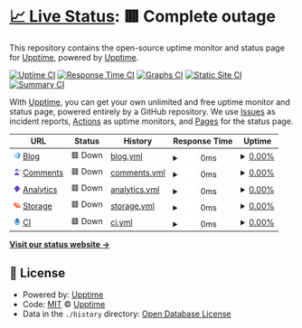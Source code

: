 # [📈 Live Status](https://status.anton.royletron.dev): <!--live status--> **🟥 Complete outage**

This repository contains the open-source uptime monitor and status page for [Upptime](https://upptime.js.org), powered by [Upptime](https://github.com/upptime/upptime).

[![Uptime CI](https://github.com/royletron/anton-uptime/workflows/Uptime%20CI/badge.svg)](https://github.com/royletron/anton-uptime/actions?query=workflow%3A%22Uptime+CI%22)
[![Response Time CI](https://github.com/royletron/anton-uptime/workflows/Response%20Time%20CI/badge.svg)](https://github.com/royletron/anton-uptime/actions?query=workflow%3A%22Response+Time+CI%22)
[![Graphs CI](https://github.com/royletron/anton-uptime/workflows/Graphs%20CI/badge.svg)](https://github.com/royletron/anton-uptime/actions?query=workflow%3A%22Graphs+CI%22)
[![Static Site CI](https://github.com/royletron/anton-uptime/workflows/Static%20Site%20CI/badge.svg)](https://github.com/royletron/anton-uptime/actions?query=workflow%3A%22Static+Site+CI%22)
[![Summary CI](https://github.com/royletron/anton-uptime/workflows/Summary%20CI/badge.svg)](https://github.com/royletron/anton-uptime/actions?query=workflow%3A%22Summary+CI%22)

With [Upptime](https://upptime.js.org), you can get your own unlimited and free uptime monitor and status page, powered entirely by a GitHub repository. We use [Issues](https://github.com/upptime/upptime/issues) as incident reports, [Actions](https://github.com/royletron/anton-uptime/actions) as uptime monitors, and [Pages](https://status.anton.royletron.dev) for the status page.

<!--start: status pages-->
<!-- This summary is generated by Upptime (https://github.com/upptime/upptime) -->
<!-- Do not edit this manually, your changes will be overwritten -->
<!-- prettier-ignore -->
| URL | Status | History | Response Time | Uptime |
| --- | ------ | ------- | ------------- | ------ |
| <img alt="" src="https://raw.githubusercontent.com/royletron/anton-uptime/master/assets/Moon.svg" height="13"> [Blog](https://blog.anton.royletron.dev) | 🟥 Down | [blog.yml](https://github.com/royletron/anton-uptime/commits/HEAD/history/blog.yml) | <details><summary><img alt="Response time graph" src="./graphs/blog/response-time-week.png" height="20"> 0ms</summary><br><a href="https://status.anton.royletron.dev/history/blog"><img alt="Response time 1621" src="https://img.shields.io/endpoint?url=https%3A%2F%2Fraw.githubusercontent.com%2Froyletron%2Fanton-uptime%2FHEAD%2Fapi%2Fblog%2Fresponse-time.json"></a><br><a href="https://status.anton.royletron.dev/history/blog"><img alt="24-hour response time 0" src="https://img.shields.io/endpoint?url=https%3A%2F%2Fraw.githubusercontent.com%2Froyletron%2Fanton-uptime%2FHEAD%2Fapi%2Fblog%2Fresponse-time-day.json"></a><br><a href="https://status.anton.royletron.dev/history/blog"><img alt="7-day response time 0" src="https://img.shields.io/endpoint?url=https%3A%2F%2Fraw.githubusercontent.com%2Froyletron%2Fanton-uptime%2FHEAD%2Fapi%2Fblog%2Fresponse-time-week.json"></a><br><a href="https://status.anton.royletron.dev/history/blog"><img alt="30-day response time 0" src="https://img.shields.io/endpoint?url=https%3A%2F%2Fraw.githubusercontent.com%2Froyletron%2Fanton-uptime%2FHEAD%2Fapi%2Fblog%2Fresponse-time-month.json"></a><br><a href="https://status.anton.royletron.dev/history/blog"><img alt="1-year response time 0" src="https://img.shields.io/endpoint?url=https%3A%2F%2Fraw.githubusercontent.com%2Froyletron%2Fanton-uptime%2FHEAD%2Fapi%2Fblog%2Fresponse-time-year.json"></a></details> | <details><summary><a href="https://status.anton.royletron.dev/history/blog">0.00%</a></summary><a href="https://status.anton.royletron.dev/history/blog"><img alt="All-time uptime 29.17%" src="https://img.shields.io/endpoint?url=https%3A%2F%2Fraw.githubusercontent.com%2Froyletron%2Fanton-uptime%2FHEAD%2Fapi%2Fblog%2Fuptime.json"></a><br><a href="https://status.anton.royletron.dev/history/blog"><img alt="24-hour uptime 0.00%" src="https://img.shields.io/endpoint?url=https%3A%2F%2Fraw.githubusercontent.com%2Froyletron%2Fanton-uptime%2FHEAD%2Fapi%2Fblog%2Fuptime-day.json"></a><br><a href="https://status.anton.royletron.dev/history/blog"><img alt="7-day uptime 0.00%" src="https://img.shields.io/endpoint?url=https%3A%2F%2Fraw.githubusercontent.com%2Froyletron%2Fanton-uptime%2FHEAD%2Fapi%2Fblog%2Fuptime-week.json"></a><br><a href="https://status.anton.royletron.dev/history/blog"><img alt="30-day uptime 0.00%" src="https://img.shields.io/endpoint?url=https%3A%2F%2Fraw.githubusercontent.com%2Froyletron%2Fanton-uptime%2FHEAD%2Fapi%2Fblog%2Fuptime-month.json"></a><br><a href="https://status.anton.royletron.dev/history/blog"><img alt="1-year uptime 0.00%" src="https://img.shields.io/endpoint?url=https%3A%2F%2Fraw.githubusercontent.com%2Froyletron%2Fanton-uptime%2FHEAD%2Fapi%2Fblog%2Fuptime-year.json"></a></details>
| <img alt="" src="https://raw.githubusercontent.com/royletron/anton-uptime/master/assets/Night%20Portrait.svg" height="13"> [Comments](https://commento.anton.royletron.dev) | 🟥 Down | [comments.yml](https://github.com/royletron/anton-uptime/commits/HEAD/history/comments.yml) | <details><summary><img alt="Response time graph" src="./graphs/comments/response-time-week.png" height="20"> 0ms</summary><br><a href="https://status.anton.royletron.dev/history/comments"><img alt="Response time 1858" src="https://img.shields.io/endpoint?url=https%3A%2F%2Fraw.githubusercontent.com%2Froyletron%2Fanton-uptime%2FHEAD%2Fapi%2Fcomments%2Fresponse-time.json"></a><br><a href="https://status.anton.royletron.dev/history/comments"><img alt="24-hour response time 0" src="https://img.shields.io/endpoint?url=https%3A%2F%2Fraw.githubusercontent.com%2Froyletron%2Fanton-uptime%2FHEAD%2Fapi%2Fcomments%2Fresponse-time-day.json"></a><br><a href="https://status.anton.royletron.dev/history/comments"><img alt="7-day response time 0" src="https://img.shields.io/endpoint?url=https%3A%2F%2Fraw.githubusercontent.com%2Froyletron%2Fanton-uptime%2FHEAD%2Fapi%2Fcomments%2Fresponse-time-week.json"></a><br><a href="https://status.anton.royletron.dev/history/comments"><img alt="30-day response time 0" src="https://img.shields.io/endpoint?url=https%3A%2F%2Fraw.githubusercontent.com%2Froyletron%2Fanton-uptime%2FHEAD%2Fapi%2Fcomments%2Fresponse-time-month.json"></a><br><a href="https://status.anton.royletron.dev/history/comments"><img alt="1-year response time 0" src="https://img.shields.io/endpoint?url=https%3A%2F%2Fraw.githubusercontent.com%2Froyletron%2Fanton-uptime%2FHEAD%2Fapi%2Fcomments%2Fresponse-time-year.json"></a></details> | <details><summary><a href="https://status.anton.royletron.dev/history/comments">0.00%</a></summary><a href="https://status.anton.royletron.dev/history/comments"><img alt="All-time uptime 28.33%" src="https://img.shields.io/endpoint?url=https%3A%2F%2Fraw.githubusercontent.com%2Froyletron%2Fanton-uptime%2FHEAD%2Fapi%2Fcomments%2Fuptime.json"></a><br><a href="https://status.anton.royletron.dev/history/comments"><img alt="24-hour uptime 0.00%" src="https://img.shields.io/endpoint?url=https%3A%2F%2Fraw.githubusercontent.com%2Froyletron%2Fanton-uptime%2FHEAD%2Fapi%2Fcomments%2Fuptime-day.json"></a><br><a href="https://status.anton.royletron.dev/history/comments"><img alt="7-day uptime 0.00%" src="https://img.shields.io/endpoint?url=https%3A%2F%2Fraw.githubusercontent.com%2Froyletron%2Fanton-uptime%2FHEAD%2Fapi%2Fcomments%2Fuptime-week.json"></a><br><a href="https://status.anton.royletron.dev/history/comments"><img alt="30-day uptime 0.00%" src="https://img.shields.io/endpoint?url=https%3A%2F%2Fraw.githubusercontent.com%2Froyletron%2Fanton-uptime%2FHEAD%2Fapi%2Fcomments%2Fuptime-month.json"></a><br><a href="https://status.anton.royletron.dev/history/comments"><img alt="1-year uptime 0.00%" src="https://img.shields.io/endpoint?url=https%3A%2F%2Fraw.githubusercontent.com%2Froyletron%2Fanton-uptime%2FHEAD%2Fapi%2Fcomments%2Fuptime-year.json"></a></details>
| <img alt="" src="https://raw.githubusercontent.com/royletron/anton-uptime/master/assets/Film%20Noir.svg" height="13"> [Analytics](https://shynet.anton.royletron.dev) | 🟥 Down | [analytics.yml](https://github.com/royletron/anton-uptime/commits/HEAD/history/analytics.yml) | <details><summary><img alt="Response time graph" src="./graphs/analytics/response-time-week.png" height="20"> 0ms</summary><br><a href="https://status.anton.royletron.dev/history/analytics"><img alt="Response time 2311" src="https://img.shields.io/endpoint?url=https%3A%2F%2Fraw.githubusercontent.com%2Froyletron%2Fanton-uptime%2FHEAD%2Fapi%2Fanalytics%2Fresponse-time.json"></a><br><a href="https://status.anton.royletron.dev/history/analytics"><img alt="24-hour response time 0" src="https://img.shields.io/endpoint?url=https%3A%2F%2Fraw.githubusercontent.com%2Froyletron%2Fanton-uptime%2FHEAD%2Fapi%2Fanalytics%2Fresponse-time-day.json"></a><br><a href="https://status.anton.royletron.dev/history/analytics"><img alt="7-day response time 0" src="https://img.shields.io/endpoint?url=https%3A%2F%2Fraw.githubusercontent.com%2Froyletron%2Fanton-uptime%2FHEAD%2Fapi%2Fanalytics%2Fresponse-time-week.json"></a><br><a href="https://status.anton.royletron.dev/history/analytics"><img alt="30-day response time 0" src="https://img.shields.io/endpoint?url=https%3A%2F%2Fraw.githubusercontent.com%2Froyletron%2Fanton-uptime%2FHEAD%2Fapi%2Fanalytics%2Fresponse-time-month.json"></a><br><a href="https://status.anton.royletron.dev/history/analytics"><img alt="1-year response time 0" src="https://img.shields.io/endpoint?url=https%3A%2F%2Fraw.githubusercontent.com%2Froyletron%2Fanton-uptime%2FHEAD%2Fapi%2Fanalytics%2Fresponse-time-year.json"></a></details> | <details><summary><a href="https://status.anton.royletron.dev/history/analytics">0.00%</a></summary><a href="https://status.anton.royletron.dev/history/analytics"><img alt="All-time uptime 28.87%" src="https://img.shields.io/endpoint?url=https%3A%2F%2Fraw.githubusercontent.com%2Froyletron%2Fanton-uptime%2FHEAD%2Fapi%2Fanalytics%2Fuptime.json"></a><br><a href="https://status.anton.royletron.dev/history/analytics"><img alt="24-hour uptime 0.00%" src="https://img.shields.io/endpoint?url=https%3A%2F%2Fraw.githubusercontent.com%2Froyletron%2Fanton-uptime%2FHEAD%2Fapi%2Fanalytics%2Fuptime-day.json"></a><br><a href="https://status.anton.royletron.dev/history/analytics"><img alt="7-day uptime 0.00%" src="https://img.shields.io/endpoint?url=https%3A%2F%2Fraw.githubusercontent.com%2Froyletron%2Fanton-uptime%2FHEAD%2Fapi%2Fanalytics%2Fuptime-week.json"></a><br><a href="https://status.anton.royletron.dev/history/analytics"><img alt="30-day uptime 0.00%" src="https://img.shields.io/endpoint?url=https%3A%2F%2Fraw.githubusercontent.com%2Froyletron%2Fanton-uptime%2FHEAD%2Fapi%2Fanalytics%2Fuptime-month.json"></a><br><a href="https://status.anton.royletron.dev/history/analytics"><img alt="1-year uptime 0.00%" src="https://img.shields.io/endpoint?url=https%3A%2F%2Fraw.githubusercontent.com%2Froyletron%2Fanton-uptime%2FHEAD%2Fapi%2Fanalytics%2Fuptime-year.json"></a></details>
| <img alt="" src="https://raw.githubusercontent.com/royletron/anton-uptime/master/assets/Planet.svg" height="13"> [Storage](https://mess-3.anton.royletron.dev/minio/health/live) | 🟥 Down | [storage.yml](https://github.com/royletron/anton-uptime/commits/HEAD/history/storage.yml) | <details><summary><img alt="Response time graph" src="./graphs/storage/response-time-week.png" height="20"> 0ms</summary><br><a href="https://status.anton.royletron.dev/history/storage"><img alt="Response time 1360" src="https://img.shields.io/endpoint?url=https%3A%2F%2Fraw.githubusercontent.com%2Froyletron%2Fanton-uptime%2FHEAD%2Fapi%2Fstorage%2Fresponse-time.json"></a><br><a href="https://status.anton.royletron.dev/history/storage"><img alt="24-hour response time 0" src="https://img.shields.io/endpoint?url=https%3A%2F%2Fraw.githubusercontent.com%2Froyletron%2Fanton-uptime%2FHEAD%2Fapi%2Fstorage%2Fresponse-time-day.json"></a><br><a href="https://status.anton.royletron.dev/history/storage"><img alt="7-day response time 0" src="https://img.shields.io/endpoint?url=https%3A%2F%2Fraw.githubusercontent.com%2Froyletron%2Fanton-uptime%2FHEAD%2Fapi%2Fstorage%2Fresponse-time-week.json"></a><br><a href="https://status.anton.royletron.dev/history/storage"><img alt="30-day response time 0" src="https://img.shields.io/endpoint?url=https%3A%2F%2Fraw.githubusercontent.com%2Froyletron%2Fanton-uptime%2FHEAD%2Fapi%2Fstorage%2Fresponse-time-month.json"></a><br><a href="https://status.anton.royletron.dev/history/storage"><img alt="1-year response time 0" src="https://img.shields.io/endpoint?url=https%3A%2F%2Fraw.githubusercontent.com%2Froyletron%2Fanton-uptime%2FHEAD%2Fapi%2Fstorage%2Fresponse-time-year.json"></a></details> | <details><summary><a href="https://status.anton.royletron.dev/history/storage">0.00%</a></summary><a href="https://status.anton.royletron.dev/history/storage"><img alt="All-time uptime 29.17%" src="https://img.shields.io/endpoint?url=https%3A%2F%2Fraw.githubusercontent.com%2Froyletron%2Fanton-uptime%2FHEAD%2Fapi%2Fstorage%2Fuptime.json"></a><br><a href="https://status.anton.royletron.dev/history/storage"><img alt="24-hour uptime 0.00%" src="https://img.shields.io/endpoint?url=https%3A%2F%2Fraw.githubusercontent.com%2Froyletron%2Fanton-uptime%2FHEAD%2Fapi%2Fstorage%2Fuptime-day.json"></a><br><a href="https://status.anton.royletron.dev/history/storage"><img alt="7-day uptime 0.00%" src="https://img.shields.io/endpoint?url=https%3A%2F%2Fraw.githubusercontent.com%2Froyletron%2Fanton-uptime%2FHEAD%2Fapi%2Fstorage%2Fuptime-week.json"></a><br><a href="https://status.anton.royletron.dev/history/storage"><img alt="30-day uptime 0.00%" src="https://img.shields.io/endpoint?url=https%3A%2F%2Fraw.githubusercontent.com%2Froyletron%2Fanton-uptime%2FHEAD%2Fapi%2Fstorage%2Fuptime-month.json"></a><br><a href="https://status.anton.royletron.dev/history/storage"><img alt="1-year uptime 0.00%" src="https://img.shields.io/endpoint?url=https%3A%2F%2Fraw.githubusercontent.com%2Froyletron%2Fanton-uptime%2FHEAD%2Fapi%2Fstorage%2Fuptime-year.json"></a></details>
| <img alt="" src="https://raw.githubusercontent.com/royletron/anton-uptime/master/assets/Astronaut.svg" height="13"> [CI](https://ci.anton.royletron.dev/healthz) | 🟥 Down | [ci.yml](https://github.com/royletron/anton-uptime/commits/HEAD/history/ci.yml) | <details><summary><img alt="Response time graph" src="./graphs/ci/response-time-week.png" height="20"> 0ms</summary><br><a href="https://status.anton.royletron.dev/history/ci"><img alt="Response time 1327" src="https://img.shields.io/endpoint?url=https%3A%2F%2Fraw.githubusercontent.com%2Froyletron%2Fanton-uptime%2FHEAD%2Fapi%2Fci%2Fresponse-time.json"></a><br><a href="https://status.anton.royletron.dev/history/ci"><img alt="24-hour response time 0" src="https://img.shields.io/endpoint?url=https%3A%2F%2Fraw.githubusercontent.com%2Froyletron%2Fanton-uptime%2FHEAD%2Fapi%2Fci%2Fresponse-time-day.json"></a><br><a href="https://status.anton.royletron.dev/history/ci"><img alt="7-day response time 0" src="https://img.shields.io/endpoint?url=https%3A%2F%2Fraw.githubusercontent.com%2Froyletron%2Fanton-uptime%2FHEAD%2Fapi%2Fci%2Fresponse-time-week.json"></a><br><a href="https://status.anton.royletron.dev/history/ci"><img alt="30-day response time 0" src="https://img.shields.io/endpoint?url=https%3A%2F%2Fraw.githubusercontent.com%2Froyletron%2Fanton-uptime%2FHEAD%2Fapi%2Fci%2Fresponse-time-month.json"></a><br><a href="https://status.anton.royletron.dev/history/ci"><img alt="1-year response time 0" src="https://img.shields.io/endpoint?url=https%3A%2F%2Fraw.githubusercontent.com%2Froyletron%2Fanton-uptime%2FHEAD%2Fapi%2Fci%2Fresponse-time-year.json"></a></details> | <details><summary><a href="https://status.anton.royletron.dev/history/ci">0.00%</a></summary><a href="https://status.anton.royletron.dev/history/ci"><img alt="All-time uptime 14.77%" src="https://img.shields.io/endpoint?url=https%3A%2F%2Fraw.githubusercontent.com%2Froyletron%2Fanton-uptime%2FHEAD%2Fapi%2Fci%2Fuptime.json"></a><br><a href="https://status.anton.royletron.dev/history/ci"><img alt="24-hour uptime 0.00%" src="https://img.shields.io/endpoint?url=https%3A%2F%2Fraw.githubusercontent.com%2Froyletron%2Fanton-uptime%2FHEAD%2Fapi%2Fci%2Fuptime-day.json"></a><br><a href="https://status.anton.royletron.dev/history/ci"><img alt="7-day uptime 0.00%" src="https://img.shields.io/endpoint?url=https%3A%2F%2Fraw.githubusercontent.com%2Froyletron%2Fanton-uptime%2FHEAD%2Fapi%2Fci%2Fuptime-week.json"></a><br><a href="https://status.anton.royletron.dev/history/ci"><img alt="30-day uptime 0.00%" src="https://img.shields.io/endpoint?url=https%3A%2F%2Fraw.githubusercontent.com%2Froyletron%2Fanton-uptime%2FHEAD%2Fapi%2Fci%2Fuptime-month.json"></a><br><a href="https://status.anton.royletron.dev/history/ci"><img alt="1-year uptime 0.00%" src="https://img.shields.io/endpoint?url=https%3A%2F%2Fraw.githubusercontent.com%2Froyletron%2Fanton-uptime%2FHEAD%2Fapi%2Fci%2Fuptime-year.json"></a></details>

<!--end: status pages-->

[**Visit our status website →**](https://status.anton.royletron.dev)

## 📄 License

- Powered by: [Upptime](https://github.com/upptime/upptime)
- Code: [MIT](./LICENSE) © [Upptime](https://upptime.js.org)
- Data in the `./history` directory: [Open Database License](https://opendatacommons.org/licenses/odbl/1-0/)
